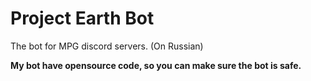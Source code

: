 # Project Earth Bot
The bot for MPG discord servers. (On Russian)

**My bot have opensource code, so you can make sure the bot is safe.**

